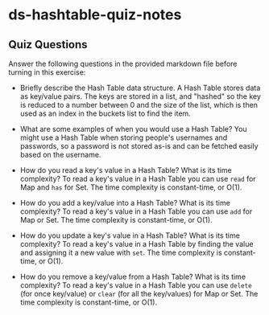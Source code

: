 # ds-hashtable-quiz-notes

## Quiz Questions

Answer the following questions in the provided markdown file before turning in this exercise:

- Briefly describe the Hash Table data structure.
  A Hash Table stores data as key/value pairs. The keys are stored in a list, and "hashed" so the key is reduced to a number between 0 and the size of the list, which is then used as an index in the buckets list to find the item.

- What are some examples of when you would use a Hash Table?
  You might use a Hash Table when storing people's usernames and passwords, so a password is not stored as-is and can be fetched easily based on the username.

- How do you read a key's value in a Hash Table? What is its time complexity?
  To read a key's value in a Hash Table you can use `read` for Map and `has` for Set. The time complexity is constant-time, or O(1).

- How do you add a key/value into a Hash Table? What is its time complexity?
  To read a key's value in a Hash Table you can use `add` for Map or Set. The time complexity is constant-time, or O(1).

- How do you update a key's value in a Hash Table? What is its time complexity?
  To read a key's value in a Hash Table by finding the value and assigning it a new value with `set`. The time complexity is constant-time, or O(1).

- How do you remove a key/value from a Hash Table? What is its time complexity?
  To read a key's value in a Hash Table you can use `delete` (for once key/value) or `clear` (for all the key/values) for Map or Set. The time complexity is constant-time, or O(1).
